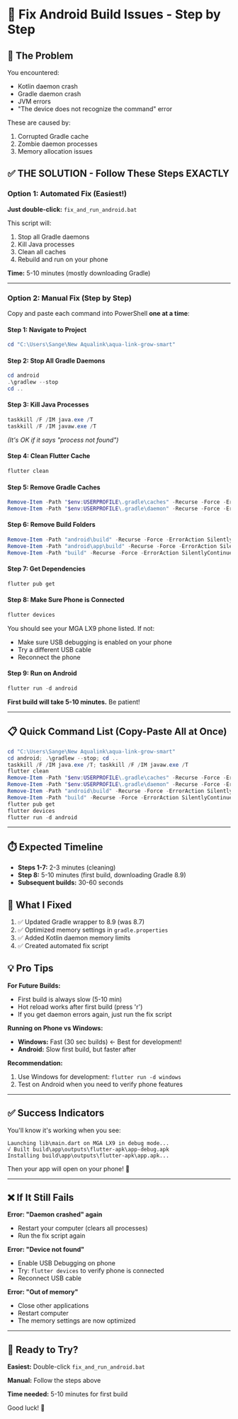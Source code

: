 # 🔧 Fix Android Build Issues - Step by Step

## 🎯 The Problem

You encountered:
- Kotlin daemon crash
- Gradle daemon crash  
- JVM errors
- "The device does not recognize the command" error

These are caused by:
1. Corrupted Gradle cache
2. Zombie daemon processes
3. Memory allocation issues

## ✅ THE SOLUTION - Follow These Steps EXACTLY

### Option 1: Automated Fix (Easiest!)

**Just double-click:** `fix_and_run_android.bat`

This script will:
1. Stop all Gradle daemons
2. Kill Java processes
3. Clean all caches
4. Rebuild and run on your phone

**Time:** 5-10 minutes (mostly downloading Gradle)

---

### Option 2: Manual Fix (Step by Step)

Copy and paste each command into PowerShell **one at a time**:

#### Step 1: Navigate to Project
```powershell
cd "C:\Users\Sange\New Aqualink\aqua-link-grow-smart"
```

#### Step 2: Stop All Gradle Daemons
```powershell
cd android
.\gradlew --stop
cd ..
```

#### Step 3: Kill Java Processes
```powershell
taskkill /F /IM java.exe /T
taskkill /F /IM javaw.exe /T
```
*(It's OK if it says "process not found")*

#### Step 4: Clean Flutter Cache
```powershell
flutter clean
```

#### Step 5: Remove Gradle Caches
```powershell
Remove-Item -Path "$env:USERPROFILE\.gradle\caches" -Recurse -Force -ErrorAction SilentlyContinue
Remove-Item -Path "$env:USERPROFILE\.gradle\daemon" -Recurse -Force -ErrorAction SilentlyContinue
```

#### Step 6: Remove Build Folders
```powershell
Remove-Item -Path "android\build" -Recurse -Force -ErrorAction SilentlyContinue
Remove-Item -Path "android\app\build" -Recurse -Force -ErrorAction SilentlyContinue
Remove-Item -Path "build" -Recurse -Force -ErrorAction SilentlyContinue
```

#### Step 7: Get Dependencies
```powershell
flutter pub get
```

#### Step 8: Make Sure Phone is Connected
```powershell
flutter devices
```

You should see your MGA LX9 phone listed. If not:
- Make sure USB debugging is enabled on your phone
- Try a different USB cable
- Reconnect the phone

#### Step 9: Run on Android
```powershell
flutter run -d android
```

**First build will take 5-10 minutes.** Be patient!

---

## 📋 Quick Command List (Copy-Paste All at Once)

```powershell
cd "C:\Users\Sange\New Aqualink\aqua-link-grow-smart"
cd android; .\gradlew --stop; cd ..
taskkill /F /IM java.exe /T; taskkill /F /IM javaw.exe /T
flutter clean
Remove-Item -Path "$env:USERPROFILE\.gradle\caches" -Recurse -Force -ErrorAction SilentlyContinue
Remove-Item -Path "$env:USERPROFILE\.gradle\daemon" -Recurse -Force -ErrorAction SilentlyContinue
Remove-Item -Path "android\build" -Recurse -Force -ErrorAction SilentlyContinue
Remove-Item -Path "build" -Recurse -Force -ErrorAction SilentlyContinue
flutter pub get
flutter devices
flutter run -d android
```

---

## ⏱️ Expected Timeline

- **Steps 1-7:** 2-3 minutes (cleaning)
- **Step 8:** 5-10 minutes (first build, downloading Gradle 8.9)
- **Subsequent builds:** 30-60 seconds

## 🎯 What I Fixed

1. ✅ Updated Gradle wrapper to 8.9 (was 8.7)
2. ✅ Optimized memory settings in `gradle.properties`
3. ✅ Added Kotlin daemon memory limits
4. ✅ Created automated fix script

## 💡 Pro Tips

**For Future Builds:**
- First build is always slow (5-10 min)
- Hot reload works after first build (press 'r')
- If you get daemon errors again, just run the fix script

**Running on Phone vs Windows:**
- **Windows:** Fast (30 sec builds) ← Best for development!
- **Android:** Slow first build, but faster after

**Recommendation:** 
1. Use Windows for development: `flutter run -d windows`
2. Test on Android when you need to verify phone features

---

## ✅ Success Indicators

You'll know it's working when you see:
```
Launching lib\main.dart on MGA LX9 in debug mode...
√ Built build\app\outputs\flutter-apk\app-debug.apk
Installing build\app\outputs\flutter-apk\app.apk...
```

Then your app will open on your phone! 🎉

---

## ❌ If It Still Fails

**Error: "Daemon crashed" again**
- Restart your computer (clears all processes)
- Run the fix script again

**Error: "Device not found"**
- Enable USB Debugging on phone
- Try: `flutter devices` to verify phone is connected
- Reconnect USB cable

**Error: "Out of memory"**
- Close other applications
- Restart computer
- The memory settings are now optimized

---

## 🚀 Ready to Try?

**Easiest:** Double-click `fix_and_run_android.bat`

**Manual:** Follow the steps above

**Time needed:** 5-10 minutes for first build

Good luck! 🎯

